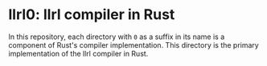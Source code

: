 # llrl0: llrl compiler in Rust

In this repository, each directory with `0` as a suffix in its name is a component of Rust's compiler implementation. This directory is the primary implementation of the llrl compiler in Rust.

